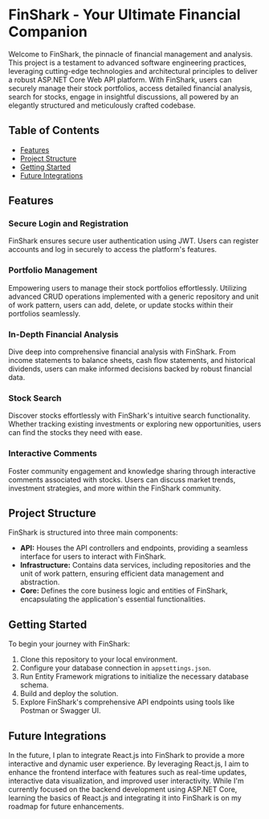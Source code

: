# FinShark - Your Ultimate Financial Companion

Welcome to FinShark, the pinnacle of financial management and analysis. This project is a testament to advanced software engineering practices, leveraging cutting-edge technologies and architectural principles to deliver a robust ASP.NET Core Web API platform. With FinShark, users can securely manage their stock portfolios, access detailed financial analysis, search for stocks, engage in insightful discussions, all powered by an elegantly structured and meticulously crafted codebase.

## Table of Contents
- [Features](#features)
- [Project Structure](#project-structure)
- [Getting Started](#getting-started)
- [Future Integrations](#future-integrations)

## Features <a name="features"></a>

### Secure Login and Registration

FinShark ensures secure user authentication using JWT. Users can register accounts and log in securely to access the platform's features.

### Portfolio Management

Empowering users to manage their stock portfolios effortlessly. Utilizing advanced CRUD operations implemented with a generic repository and unit of work pattern, users can add, delete, or update stocks within their portfolios seamlessly.

### In-Depth Financial Analysis

Dive deep into comprehensive financial analysis with FinShark. From income statements to balance sheets, cash flow statements, and historical dividends, users can make informed decisions backed by robust financial data.

### Stock Search

Discover stocks effortlessly with FinShark's intuitive search functionality. Whether tracking existing investments or exploring new opportunities, users can find the stocks they need with ease.

### Interactive Comments

Foster community engagement and knowledge sharing through interactive comments associated with stocks. Users can discuss market trends, investment strategies, and more within the FinShark community.

## Project Structure <a name="project-structure"></a>

FinShark is structured into three main components:

- **API:** Houses the API controllers and endpoints, providing a seamless interface for users to interact with FinShark.
- **Infrastructure:** Contains data services, including repositories and the unit of work pattern, ensuring efficient data management and abstraction.
- **Core:** Defines the core business logic and entities of FinShark, encapsulating the application's essential functionalities.

## Getting Started <a name="getting-started"></a>

To begin your journey with FinShark:

1. Clone this repository to your local environment.
2. Configure your database connection in `appsettings.json`.
3. Run Entity Framework migrations to initialize the necessary database schema.
4. Build and deploy the solution.
5. Explore FinShark's comprehensive API endpoints using tools like Postman or Swagger UI.


## Future Integrations <a name="future-integrations"></a>

In the future, I plan to integrate React.js into FinShark to provide a more interactive and dynamic user experience. By leveraging React.js, I aim to enhance the frontend interface with features such as real-time updates, interactive data visualization, and improved user interactivity. While I'm currently focused on the backend development using ASP.NET Core, learning the basics of React.js and integrating it into FinShark is on my roadmap for future enhancements.

